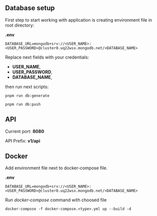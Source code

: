 
## Database setup

First step to start working with application is creating environment file in root directory:

**.env**

```shell
DATABASE_URL=mongodb+srv://<USER_NAME>:<USER_PASSWORD>@cluster0.uq22wsx.mongodb.net/<DATABASE_NAME>
```

Replace next fields with your credentials:
* __USER_NAME__, 
* __USER_PASSWORD__,
* __DATABASE_NAME__,

then run next scripts:

```shell
pnpm run db:generate
```

```shell
pnpm run db:push
```

## API

Current port: **8080**

API Prefix: __v1/api__

## Docker

Add environment file next to docker-compose file.

**.env**

```shell
DATABASE_URL=mongodb+srv://<USER_NAME>:<USER_PASSWORD>@cluster0.uq22wsx.mongodb.net/<DATABASE_NAME>
```

Run *docker-compose* command with choosed file

```shell
docker-compose -f docker-compose.<type>.yml up --build -d 
```